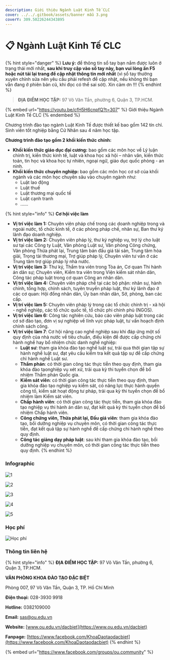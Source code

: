 ```yaml
---
description: Giới thiệu Ngành Luật Kinh Tế CLC
cover: ../../.gitbook/assets/banner mẫu 3.png
coverY: 309.50226244343895
---
```


# 📋 Ngành Luật Kinh Tế CLC

{% hint style="danger" %}
**Lưu ý:** để thông tin sổ tay bạn nắm được luôn ở trạng thái mới nhất, **sau khi truy cập vào sổ tay này, bạn vui lòng ấn F5 hoặc nút tải lại trang để cập nhật thông tin mới nhất** (vì sổ tay thường xuyên chỉnh sửa nên yêu cầu phải refesh để cập nhật, nếu không thì bạn vẫn đang ở phiên bản cũ, khi đọc có thể sai sót). Xin cảm ơn !!!
{% endhint %}

> **ĐỊA ĐIỂM HỌC TẬP:** 97 Võ Văn Tần, phường 6, Quận 3, TP.HCM.

{% embed url="https://youtu.be/cfH5H6cnpfQ?t=307" %}
Giới thiệu Ngành Luật Kinh Tế CLC
{% endembed %}

Chương trình đào tạo ngành Luật Kinh Tế được thiết kế bao gồm 142 tín chỉ. Sinh viên tốt nghiệp bằng Cử Nhân sau 4 năm học tập.

**Chương trình đào tạo gồm 2 khối kiến thức chính:**

* **Khối kiến thức giáo dục đại cương:** bao gồm các môn học về Lý luận chính trị, kiến thức kinh tế, luật và khoa học xã hội – nhân văn, kiến thức toán, tin học và khoa học tự nhiên, ngoại ngữ, giáo dục quốc phòng - an ninh.
* **Khối kiến thức chuyên nghiệp:** bao gồm các môn học cơ sở của khối ngành và các môn học chuyên sâu vào chuyên ngành như:
  * Luật lao động
  * Luật thuế
  * Luật thương mại quốc tế
  * Luật cạnh tranh
  * ......

{% hint style="info" %}
**Cơ hội việc làm**

* **Vị trí việc làm 1:** Chuyên viên pháp chế trong các doanh nghiệp trong và ngoài nước, tổ chức kinh tế, ở các phòng pháp chế, nhân sự, Ban thư ký lãnh đạo doanh nghiệp.
* **Vị trí việc làm 2:** Chuyên viên pháp lý, thư ký nghiệp vụ, trợ lý cho luật sư tại các Công ty Luật, Văn phòng Luật sư, Văn phòng Công chứng, Văn phòng Thừa phát lại, Trung tâm bán đấu giá tài sản, Trung tâm hòa giải, Trọng tài thương mại, Trợ giúp pháp lý, Chuyên viên tư vấn ở các Trung tâm trợ giúp pháp lý nhà nước.
* **Vị trí việc làm 3:** Thư ký, Thẩm tra viên trong Tòa án, Cơ quan Thi hành án dân sự; Chuyên viên, Kiểm tra viên trong Viện kiểm sát nhân dân, Công tác pháp luật trong cơ quan Công an nhân dân.
* **Vị trí việc làm 4:** Chuyên viên pháp chế tại các bộ phận: nhân sự, hành chính, tổng hợp, chính sách, tuyên truyền pháp luật, thư ký lãnh đạo ở các cơ quan: Hội đồng nhân dân, Ủy ban nhân dân, Sở, phòng, ban các cấp.
* **Vị trí việc làm 5:** Chuyên viên pháp lý trong các tổ chức chính trị - xã hội - nghề nghiệp, các tổ chức quốc tế, tổ chức phi chính phủ (NGOS).
* **Vị trí việc làm 6:** Công tác nghiên cứu, báo cáo viên pháp luật trong các cơ sở đào tạo, đơn vị sự nghiệp về lĩnh vực pháp luật, tư vấn hoạch định chính sách công.
* **Vị trí việc làm 7**: Cơ hội nâng cao nghề nghiệp sau khi đáp ứng một số quy định của nhà nước về tiêu chuẩn, điều kiện để được cấp chứng chỉ hành nghề hay bổ nhiệm chức danh nghề nghiệp:
  * **Luật sư**: tham gia khóa đào tạo nghề luật sư, trải qua thời gian tập sự hành nghề luật sư, đạt yêu cầu kiểm tra kết quả tập sự để cấp chứng chỉ hành nghề Luật sư.
  * **Thẩm phán**: có thời gian công tác thực tiễn theo quy định, tham gia khóa đào tạonghiệp vụ xét xử, trải qua kỳ thi tuyển chọn để bổ nhiệm Thẩm phán Quốc gia.
  * **Kiểm sát viên**: có thời gian công tác thực tiễn theo quy định, tham gia khóa đào tạo nghiệp vụ kiểm sát, có năng lực thực hành quyền công tố, kiểm sát hoạt động tư pháp, trải qua kỳ thi tuyển chọn để bổ nhiệm làm Kiểm sát viên.
  * **Chấp hành viên**: có thời gian công tác thực tiễn, tham gia khóa đào tạo nghiệp vụ thi hành án dân sự, đạt kết quả kỳ thi tuyển chọn để bổ nhiệm Chấp hành viên.
  * **Công chứng viên, Thừa phát lại, Đấu giá viên**: tham gia khóa đào tạo, bồi dưỡng nghiệp vụ chuyên môn, có thời gian công tác thực tiễn, đạt kết quả tập sự hành nghề để cấp chứng chi hành nghề theo quy định.
  * **Công tác giảng dạy pháp luật**: sau khi tham gia khóa đào tạo, bồi dưỡng nghiệp vụ chuyên môn, có thời gian công tác thực tiễn theo quy định.
{% endhint %}

### Infographic

![1](<../../.gitbook/assets/29 - Luật kinh tế.png>)

![2](<../../.gitbook/assets/30 - Luật kinh tế.png>)

![3](<../../.gitbook/assets/31 - Luật kinh tế.png>)

![4](<../../.gitbook/assets/32 - Luật kinh tế.png>)

![5](<../../.gitbook/assets/33 - Luật kinh tế.png>)

### Học phí

![Học phí](<../../.gitbook/assets/48 - học phí.png>)

### Thông tin liên hệ

{% hint style="info" %}
**ĐỊA ĐIỂM HỌC TẬP:** 97 Võ Văn Tần, phường 6, Quận 3, TP.HCM.

**VĂN PHÒNG KHOA ĐÀO TẠO ĐẶC BIỆT**&#x20;

Phòng 007, 97 Võ Văn Tần, Quận 3, TP. Hồ Chí Minh

**Điện thoại:** 028-3930 9918

**Hotline:** 0382109000

**Email:** sas@ou.edu.vn

**Website:** [www.ou.edu.vn/dacbiet](https://www.ou.edu.vn/dacbiet)

**Fanpage:** [https://www.facebook.com/KhoaDaotaodacbiet](https://www.facebook.com/KhoaDaotaodacbiet)
{% endhint %}

{% embed url="https://www.facebook.com/groups/ou.community" %}
